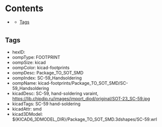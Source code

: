 



Contents
========

* [](#)
	* [Tags](#tags)

# 

## Tags

- hexID: 
- oompType: FOOTPRINT
- oompSize: kicad
- oompColor: kicad-footprints
- oompDesc: Package_TO_SOT_SMD
- oompIndex: SC-59_Handsoldering
- oompName: kicad-footprints/Package_TO_SOT_SMD/SC-59_Handsoldering
- kicadDesc: SC-59, hand-soldering varaint, https://lib.chipdip.ru/images/import_diod/original/SOT-23_SC-59.jpg
- kicadTags: SC-59 hand-soldering
- kicadAttr: smd
- kicad3DModel: ${KICAD6_3DMODEL_DIR}/Package_TO_SOT_SMD.3dshapes/SC-59.wrl
